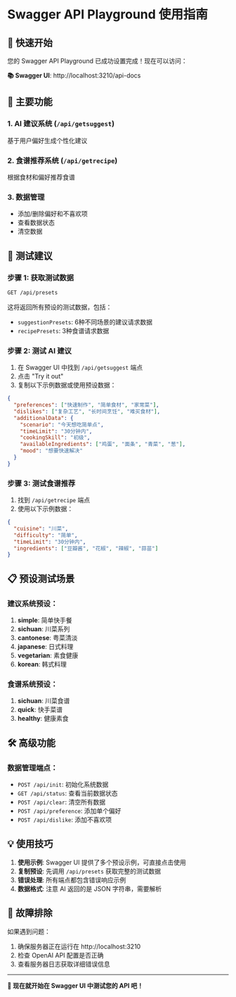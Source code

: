 # Swagger API Playground 使用指南

## 🚀 快速开始

您的 Swagger API Playground 已成功设置完成！现在可以访问：

**📚 Swagger UI**: http://localhost:3210/api-docs

## 🎯 主要功能

### 1. AI 建议系统 (`/api/getsuggest`)
基于用户偏好生成个性化建议

### 2. 食谱推荐系统 (`/api/getrecipe`)
根据食材和偏好推荐食谱

### 3. 数据管理
- 添加/删除偏好和不喜欢项
- 查看数据状态
- 清空数据

## 🧪 测试建议

### 步骤 1: 获取测试数据
```bash
GET /api/presets
```
这将返回所有预设的测试数据，包括：
- `suggestionPresets`: 6种不同场景的建议请求数据
- `recipePresets`: 3种食谱请求数据

### 步骤 2: 测试 AI 建议
1. 在 Swagger UI 中找到 `/api/getsuggest` 端点
2. 点击 "Try it out"
3. 复制以下示例数据或使用预设数据：

```json
{
  "preferences": ["快速制作", "简单食材", "家常菜"],
  "dislikes": ["复杂工艺", "长时间烹饪", "难买食材"],
  "additionalData": {
    "scenario": "今天想吃简单点",
    "timeLimit": "30分钟内",
    "cookingSkill": "初级",
    "availableIngredients": ["鸡蛋", "面条", "青菜", "葱"],
    "mood": "想要快速解决"
  }
}
```

### 步骤 3: 测试食谱推荐
1. 找到 `/api/getrecipe` 端点
2. 使用以下示例数据：

```json
{
  "cuisine": "川菜",
  "difficulty": "简单", 
  "timeLimit": "30分钟内",
  "ingredients": ["豆瓣酱", "花椒", "辣椒", "蒜苗"]
}
```

## 📋 预设测试场景

### 建议系统预设：
1. **simple**: 简单快手餐
2. **sichuan**: 川菜系列
3. **cantonese**: 粤菜清淡
4. **japanese**: 日式料理
5. **vegetarian**: 素食健康
6. **korean**: 韩式料理

### 食谱系统预设：
1. **sichuan**: 川菜食谱
2. **quick**: 快手菜谱
3. **healthy**: 健康素食

## 🛠️ 高级功能

### 数据管理端点：
- `POST /api/init`: 初始化系统数据
- `GET /api/status`: 查看当前数据状态
- `POST /api/clear`: 清空所有数据
- `POST /api/preference`: 添加单个偏好
- `POST /api/dislike`: 添加不喜欢项

## 💡 使用技巧

1. **使用示例**: Swagger UI 提供了多个预设示例，可直接点击使用
2. **复制预设**: 先调用 `/api/presets` 获取完整的测试数据
3. **错误处理**: 所有端点都包含错误响应示例
4. **数据格式**: 注意 AI 返回的是 JSON 字符串，需要解析

## 🔧 故障排除

如果遇到问题：
1. 确保服务器正在运行在 http://localhost:3210
2. 检查 OpenAI API 配置是否正确
3. 查看服务器日志获取详细错误信息

---

**🎉 现在就开始在 Swagger UI 中测试您的 API 吧！**
